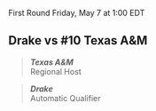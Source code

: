 First Round
Friday, May 7 at 1:00 EDT
## Drake vs #10 Texas A&M

> ***Texas A&M***  
> Regional Host

> ***Drake***  
> Automatic Qualifier
